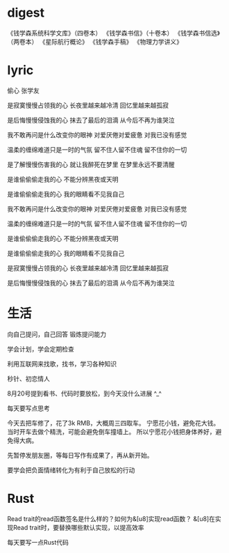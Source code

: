 # digest

《钱学森系统科学文库》（四卷本）
《钱学森书信》（十卷本）
《钱学森书信选》（两卷本）
《星际航行概论》
《钱学森手稿》
《物理力学讲义》

# lyric

偷心
  张学友

是寂寞慢慢占领我的心
长夜里越来越冷清
回忆里越来越孤寂

是后悔慢慢侵蚀我的心
抹去了最后的泪滴
从今后不再为谁哭泣

我不敢再问是什么改变你的眼神
对爱厌倦对爱疲惫
对我已没有感觉

温柔的缠绵难道只是一时的气氛
留不住人留不住魂
留不住你的一切

是了解慢慢伤害我的心
就让我醉死在梦里
在梦里永远不要清醒

是谁偷偷偷走我的心
不能分辨黑夜或天明

是谁偷偷偷走我的心
我的眼睛看不见我自己

我不敢再问是什么改变你的眼神
对爱厌倦对爱疲惫
对我已没有感觉

温柔的缠绵难道只是一时的气氛
留不住人留不住魂
留不住你的一切

是谁偷偷偷走我的心
不能分辨黑夜或天明

是谁偷偷偷走我的心
我的眼睛看不见我自己

是寂寞慢慢占领我的心
长夜里越来越冷清
回忆里越来越孤寂

是后悔慢慢侵蚀我的心
抹去了最后的泪滴
从今后不再为谁哭泣

# 生活

向自己提问，自己回答
锻炼提问能力

学会计划，学会定期检查

利用互联网来找歌，找书，学习各种知识

秒针、初恋情人

8月20号提到看书、代码时要放松，到今天没什么进展 ^_^

每天要写点思考

今天去把车修了，花了3k RMB，大概周三四取车。
宁愿花小钱，避免花大钱。
当时开车去做个精洗，可能会避免倒车撞墙上。
所以宁愿花小钱把身体养好，避免得大病。

先暂停发朋友圈，等每日写作有成果了，再从新开始。

要学会把负面情绪转化为有利于自己放松的行动

# Rust

Read trait的read函数签名是什么样的？如何为&[u8]实现read函数？
&[u8]在实现Read trait时，要替换哪些默认实现，以提高效率

每天要写一点Rust代码
